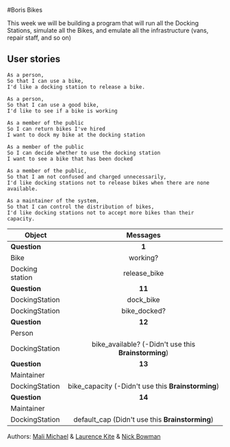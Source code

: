 #Boris Bikes

This week we will be building a program that will run all the Docking Stations, simulate all the Bikes, and emulate all the infrastructure (vans, repair staff, and so on)

## User stories

```
As a person,
So that I can use a bike,
I'd like a docking station to release a bike.

As a person,
So that I can use a good bike,
I'd like to see if a bike is working

As a member of the public
So I can return bikes I've hired
I want to dock my bike at the docking station

As a member of the public
So I can decide whether to use the docking station
I want to see a bike that has been docked

As a member of the public,
So that I am not confused and charged unnecessarily,
I'd like docking stations not to release bikes when there are none available.

As a maintainer of the system,
So that I can control the distribution of bikes,
I'd like docking stations not to accept more bikes than their capacity.
```

| Object          | Messages         |
| --------------- |:----------------:|
| **Question**    |      **1**       |
| Bike            | working?         |
| Docking station | release_bike     |
| **Question**    |      **11**      |
| DockingStation  | dock_bike        |
| DockingStation  | bike_docked?     |
| **Question**    |    **12**        |
|Person           |                  |
|DockingStation   | bike_available? (-Didn't use this **Brainstorming**) |     
|   **Question**  |     **13**       |
|Maintainer       |                  |
|DockingStation   | bike_capacity (-Didn't use this **Brainstorming**)   |
| **Question**    |     **14**       |
|Maintainer       |                  |
|DockingStation   | default_cap (Didn't use this **Brainstorming**)      |



Authors: [Mali Michael](https://github.com/malimichael/) & [Laurence Kite](https://github.com/larryzx/) & [Nick Bowman](/https://github.com/NJBow/)
